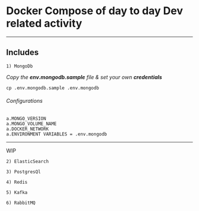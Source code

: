 # Docker Compose of day to day Dev related activity

----
## Includes 
`1) MongoDb`

_Copy the **env.mongodb.sample** file & set your own **credentials**_ 

```cp .env.mongodb.sample .env.mongodb``` 

###### Configurations
    a.MONGO_VERSION
    a.MONGO_VOLUME_NAME
    a.DOCKER_NETWORK
    a.ENVIRONMENT VARIABLES = .env.mongodb 
----
WIP

`2) ElasticSearch`

`3) PostgresQl`

`4) Redis`

`5) Kafka`

`6) RabbitMQ`